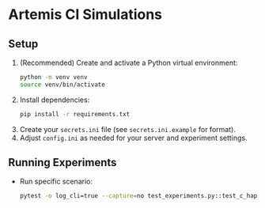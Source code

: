 # Artemis CI Simulations

## Setup

1. (Recommended) Create and activate a Python virtual environment:
   ```sh
   python -m venv venv
   source venv/bin/activate
   ```
2. Install dependencies:
   ```sh
   pip install -r requirements.txt
   ```
3. Create your `secrets.ini` file (see `secrets.ini.example` for format).
4. Adjust `config.ini` as needed for your server and experiment settings.

## Running Experiments

- Run specific scenario:
  ```sh
  pytest -o log_cli=true --capture=no test_experiments.py::test_c_happy_path_high_load
  ```